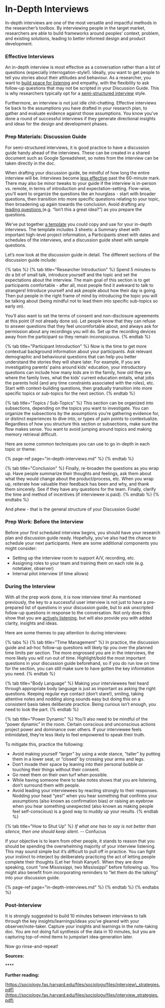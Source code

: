 # In-Depth Interviews

In-depth interviews are one of the most versatile and impactful methods in the researcher’s toolbox. By interviewing people in the target market, researchers are able to build frameworks around peoples’ context, problem, and existing solutions, leading to better informed design and product development.

### **Effective Interviews**

An in-depth interview is most effective as a conversation rather than a list of questions \(especially interrogation-style!\). Ideally, you want to get people to tell you stories about their attitudes and behaviour. As a researcher, you want to [build space for listening](https://twg-x-uxr.gitbook.io/playbook/listening) and empathy, with the flexibility to ask follow-up questions that may not be scripted in your Discussion Guide. This is why researchers typically opt for a [semi-structured interview](http://designresearchtechniques.com/casestudies/semi-structured-interviews/) style.

Furthermore, an interview is not just idle chit-chatting. Effective interviews tie back to the assumptions you have drafted in your research plan, to gather and evaluate evidence against those assumptions. You know you’ve done a round of successful interviews if they generate directional insights and ideas for the design and development phases.

### **Prep Materials: Discussion Guide**

For semi-structured interviews, it is good practice to have a discussion guide handy ahead of the interviews. These can be created in a shared document such as Google Spreadsheet, so notes from the interview can be taken directly in the doc.  
  
When drafting your discussion guide, be mindful of how long the entire interview will be. Interviews become [less effective](https://www.interaction-design.org/literature/article/how-to-conduct-user-interviews) past the 60-minute mark. There may also be minor tweaks to your guide if the interview is in-person vs. remote, in terms of introduction and expectation-setting. Flow-wise, you’ll want to organize the questions like an hourglass - start with broader questions, then transition into more specific questions relating to your topic, then broadening up again towards the conclusion. Avoid drafting any [leading questions ](https://www.mediacollege.com/journalism/interviews/leading-questions.html)\(e.g. “Isn’t this a great idea?”\) as you prepare the questions.

We’ve put together [a template](https://docs.google.com/spreadsheets/d/1pdVmFchYuQYS6QNL0iJCPwrNEjj4QOyI_NLXO0debJw/edit?usp=sharing) you could copy and use for your in-depth interviews. The template includes 3 sheets: a Summary sheet with important high-level project information, a Participants sheet with dates and schedules of the interviews, and a discussion guide sheet with sample questions.

Let’s now look at the discussion guide in detail. The different sections of the discussion guide include:

{% tabs %}
{% tab title="Researcher Introduction" %}
Spend 5 minutes to do a bit of small talk, introduce yourself and the topic and set the expectations about the interview. The main goal of this section is to get participants comfortable - after all, most people find it awkward to talk to strangers! Introduce yourself and ask people about how their day is going. Then put people in the right frame of mind by introducing the topic you will be talking about \(being mindful not to lead them into specific sub-topics so early on\).

You’ll also want to set the terms of consent and non-disclosure agreements at this point \(if not already done so\). Let people know that they can refuse to answer questions that they feel uncomfortable about, and always ask for permission about any recordings you will do. Set up the recording devices away from the participant so they remain inconspicuous.
{% endtab %}

{% tab title="Participant Introduction" %}
Now is the time to get more contextual background information about your participants. Ask relevant demographic and behavioural questions that can help you better understand the stories they will share later. For example, if you are investigating parents’ pains around kids’ education, your introductory questions can include how many kids are in the family, how old they are, where the family lives, what the kids’ current education entails, what jobs the parents hold \(and any time constraints associated with the roles\), etc. Start with context-building questions, then gradually transition into more specific topics or sub-topics for the next section.
{% endtab %}

{% tab title="Topics / Sub-Topics" %}
This section can be organized into subsections, depending on the topics you want to investigate. You can organize the subsections by the assumptions you’re gathering evidence for, or distinct experiences to dive into, or types of pain points to contextualize. Regardless of how you structure this section or subsections, make sure the flow makes sense. You want to avoid jumping around topics and making memory retrieval difficult.

Here are some common techniques you can use to go in-depth in each topic or theme:

{% page-ref page="in-depth-interviews.md" %}
{% endtab %}

{% tab title="Conclusion" %}
Finally, re-broaden the questions as you wrap up. Have people summarize their thoughts and feelings, ask them about what they would change about the product/process, etc. When you wrap up, reiterate how valuable their feedback has been and why, and thank them sincerely. See if they have any questions for the team. Finally, clarify the time and method of incentives \(if interviewee is paid\).
{% endtab %}
{% endtabs %}

And phew - that is the general structure of your Discussion Guide!

### Prep Work: Before the Interview

Before your first scheduled interview begins, you should have your research plan and discussion guide ready. Hopefully, you've also had the chance to schedule your next participants. Here are some additional components you might consider:

* Setting up the interview room to support A/V, recording, etc.
* Assigning roles to your team and training them on each role \(e.g. notetaker, observer\)
* Internal pilot interview \(if time allows\)

### During the Interview

With all the prep work done, it is now interview time! As mentioned previously, the key to a successful user interview is not just to have a pre-prepared list of questions in your discussion guide, but to ask unscripted follow-up questions in response to the conversation. Not only does this show that you are [actively listening](https://www.ccl.org/multimedia/podcast/the-big-6-an-active-listening-skill-set/), but will also provide you with added clarity, insights and ideas.

Here are some themes to pay attention to during interviews:

{% tabs %}
{% tab title="Time Management" %}
In practice, the discussion guide and ad-hoc follow-up questions will likely tip you over the planned time limits per section. The more engrossed you are in the interviews, the more likely you will run out of time. Highlight/bold the most important questions in your discussion guide beforehand, so if you do run low on time for the section, you can still make sure to have gotten the key information you need.
{% endtab %}

{% tab title="Body Language" %}
Making your interviewees feel heard through appropriate body language is just as important as asking the right questions. Keeping regular eye contact \(don’t stare!\), smiling, taking attentive notes and nodding along sounds easy but doing this on a consistent basis takes deliberate practice. Being curious isn’t enough, you need to look the part.
{% endtab %}

{% tab title="Power Dynamic" %}
You’ll also need to be mindful of the “power dynamic” in the room. Certain conscious and unconscious actions project power and dominance over others. If your interviewee feels intimidated, they’re less likely to feel empowered to speak their truth. 

To mitigate this, practice the following:  

* Avoid making yourself “larger” by using a wide stance,  “taller” by putting them in a lower seat, or “closed” by crossing your arms and legs. 
* Don’t invade their space by leaning into their personal bubble or touching their things without their consent. 
* Go meet them on their own turf when possible. 
* While having someone there to take notes shows that you are listening, don’t surround them with people. 
* Avoid leading your interviewees by reacting strongly to their responses. Nodding your head “yes!” when you hear something that confirms your assumptions \(also known as confirmation bias\) or raising an eyebrow when you hear something unexpected \(also known as making people feel self-conscious\) is a good way to muddy up your results.
{% endtab %}

{% tab title="How to Shut Up" %}
_If what one has to say is not better than silence, then one should keep silent_. -- Confucius

If your objective is to learn from other people, it stands to reason that you should be spending the overwhelming majority of your interview listening. This may sound simple but it’s difficult to pull off in practice. You can fight your instinct to interject by deliberately practicing the act of letting people complete their thoughts \(Let her finish Kanye!\). When they are done speaking, count "one Mississippi, two Mississippi” before following up. You might also benefit from incorporating reminders to “let them do the talking” into your discussion guide.

{% page-ref page="in-depth-interviews.md" %}
{% endtab %}
{% endtabs %}

### Post-Interview

It is strongly suggested to build 10 minutes between interviews to talk through the key insights/learnings/ideas you’ve gleaned with your observer/note-taker. Capture your insights and learnings in the note-taking doc. You are not doing full synthesis of the data in 10 minutes, but you are capturing top-of-mind items to jumpstart idea-generation later.

Now go rinse-and-repeat!

**Sources:**

\*\*\*\*

  


**Further reading:** 

[https://sociology.fas.harvard.edu/files/sociology/files/interview\_strategies.pdf](https://sociology.fas.harvard.edu/files/sociology/files/interview_strategies.pdf)



